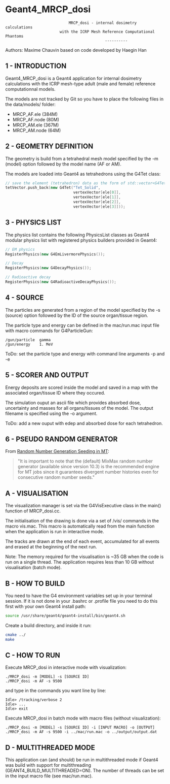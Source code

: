 # Geant4_MRCP_dosi

                                MRCP_dosi - internal dosimetry calculations
                            with the ICRP Mesh Reference Computational Phantoms
                                                ----------

Authors: Maxime Chauvin
based on code developed by Haegin Han

## 1 - INTRODUCTION

Geant4_MRCP_dosi is a Geant4 application for internal dosimetry calculations 
with the ICRP mesh-type adult (male and female) reference computationnal models.

The models are not tracked by Git so you have to place the following files in 
the data/models/ folder:
- MRCP_AF.ele   (384M)
- MRCP_AF.node  (80M)
- MRCP_AM.ele   (367M)
- MRCP_AM.node  (64M)

## 2 - GEOMETRY DEFINITION

The geometry is build from a tetrahedral mesh model specified by the -m (model) 
option followed by the model name (AF or AM).

The models are loaded into Geant4 as tetrahedrons using the G4Tet class:
```c++
// save the element (tetrahedron) data as the form of std::vector<G4Tet*>
tetVector.push_back(new G4Tet("Tet_Solid",
                              vertexVector[ele[0]],
                              vertexVector[ele[1]],
                              vertexVector[ele[2]],
                              vertexVector[ele[3]]));
```

## 3 - PHYSICS LIST

The physics list contains the following PhysicsList classes as Geant4 
modular physics list with registered physics builders provided in Geant4:
```c++
// EM physics
RegisterPhysics(new G4EmLivermorePhysics());

// Decay
RegisterPhysics(new G4DecayPhysics());

// Radioactive decay
RegisterPhysics(new G4RadioactiveDecayPhysics());
```

## 4 - SOURCE

The particles are generated from a region of the model specified by 
the -s (source) option followed by the ID of the source organ/tissue region.

The particle type and energy can be defined in the mac/run.mac input file 
with macro commands for G4ParticleGun:
```
/gun/particle  gamma
/gun/energy    1. MeV
```

ToDo: set the particle type and energy with command line arguments -p and -e

## 5 - SCORER AND OUTPUT

Energy deposits are scored inside the model and saved in a map with the 
associated organ/tissue ID where they occured.

The simulation ouput an ascii file which provides absorbed dose, uncertainty 
and masses for all organs/tissues of the model. The output filename is 
specified using the -o argument.

ToDo: add a new ouput with edep and absorbed dose for each tetrahedron.

## 6 - PSEUDO RANDOM GENERATOR

From [Random Number Generation Seeding in MT](http://geant4-userdoc.web.cern.ch/geant4-userdoc/UsersGuides/ForToolkitDeveloper/html/OOAnalysisDesign/Multithreading/mt.html#random-number-generation-seeding-in-mt):

>"It is important to note that the (default) MixMax random number generator 
(available since version 10.3) is the recommended engine for MT jobs since it 
guarantees divergent number histories even for consecutive random number seeds."

## A - VISUALISATION

The visualization manager is set via the G4VisExecutive class in the main() 
function of MRCP_dosi.cc.

The initialisation of the drawing is done via a set of /vis/ commands in the 
macro vis.mac. This macro is automatically read from the main function when 
the application is run in interactive mode.

The tracks are drawn at the end of each event, accumulated for 
all events and erased at the beginning of the next run.

Note: The memory required for the visualisation is ~35 GB when the code is
run on a single thread. The application requires less than 10 GB without 
visualisation (batch mode).

## B - HOW TO BUILD

You need to have the G4 environment variables set up in your terminal session. 
If it is not done in your .bashrc or .profile file you need to do this first 
with your own Geant4 install path:
```bash
source /usr/share/geant4/geant4-install/bin/geant4.sh
```
Create a build directory, and inside it run:
```bash
cmake ../
make
```

## C - HOW TO RUN

Execute MRCP_dosi in interactive mode with visualization:
```
./MRCP_dosi -m [MODEL] -s [SOURCE ID]
./MRCP_dosi -m AF -s 9500
```
and type in the commands you want line by line:
```
Idle> /tracking/verbose 2
Idle> ...
Idle> exit
```

Execute MRCP_dosi in batch mode with macro files (without visualization):
```
./MRCP_dosi -m [MODEL] -s [SOURCE ID] -i [INPUT MACRO] -o [OUTPUT]
./MRCP_dosi -m AF -s 9500 -i ../mac/run.mac -o ../output/output.dat
```

## D - MULTITHREADED MODE

This application can (and should) be run in multithreaded mode if Geant4 was 
build with support for multithreading (GEANT4_BUILD_MULTITHREADED=ON). 
The number of threads can be set in the input macro file (see mac/run.mac).
